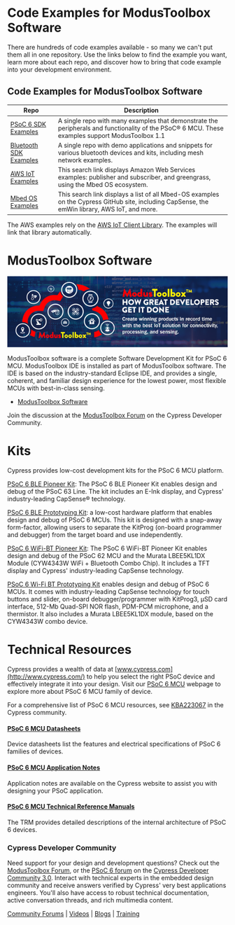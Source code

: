 # Code Examples for ModusToolbox Software

There are hundreds of code examples available - so many we can't put them all in one repository. Use the links below to find the example you want, learn more about each repo, and discover how to bring that code example into your development environment.

## Code Examples for ModusToolbox Software 

| Repo | Description |
| ----- | ----- |
|[PSoC 6 SDK Examples](https://github.com/cypresssemiconductorco/Code-Examples-for-the-ModusToolbox-PSoC-6-SDK) | A single repo with many examples that demonstrate the peripherals and functionality of the PSoC® 6 MCU. These examples support ModusToolbox 1.1 |
|[Bluetooth SDK Examples](https://github.com/cypresssemiconductorco/Code-Examples-BT-SDK-for-ModusToolbox)| A single repo with demo applications and snippets for various bluetooth devices and kits, including mesh network examples. |
|[AWS IoT Examples](https://github.com/cypresssemiconductorco?q=mbed-os-example-aws%20NOT%20deprecated)| This search link displays Amazon Web Services examples: publisher and subscriber, and greengrass, using the Mbed OS ecosystem. |
| [Mbed OS Examples](https://github.com/cypresssemiconductorco?q=mbed-os-example%20NOT%20Deprecated) |This search link displays a list of all Mbed-OS examples on the Cypress GitHub site, including CapSense, the emWin library, AWS IoT, and more.|

The AWS examples rely on the [AWS IoT Client Library](https://github.com/cypresssemiconductorco/aws-iot). The examples will link that library automatically.

# ModusToolbox Software
![](/Images/MTbanner.png)

ModusToolbox software is a complete Software Development Kit for PSoC 6 MCU. ModusToolbox IDE is installed as part of ModusToolbox software. The IDE is based on the industry-standard Eclipse IDE, and provides a single, coherent, and familiar design experience for the lowest power, most flexible MCUs with best-in-class sensing.

* [ModusToolbox Software](http://www.cypress.com/ModusToolbox)

Join the discussion at the [ModusToolbox Forum](https://community.cypress.com/community/modustoolbox/overview) on the Cypress Developer Community.

# Kits
Cypress provides low-cost development kits for the PSoC 6 MCU platform.

[PSoC 6 BLE Pioneer Kit](http://www.cypress.com/cy8ckit-062-ble): The PSoC 6 BLE Pioneer Kit  enables design and debug of the PSoC 63 Line. The kit includes an E-Ink display, and Cypress' industry-leading CapSense® technology.

[PSoC 6 BLE Prototyping Kit](https://www.cypress.com/documentation/development-kitsboards/psoc-6-ble-prototyping-kit-cy8cproto-063-ble): a low-cost hardware platform that enables design and debug of PSoC 6 MCUs. This kit is designed with a snap-away form-factor, allowing users to separate the KitProg (on-board programmer and debugger) from the target board and use independently.

[PSoC 6 WiFi-BT Pioneer Kit](http://www.cypress.com/CY8CKIT-062-WiFi-BT): The PSoC 6 WiFi-BT Pioneer Kit enables design and debug of the PSoC 62 MCU and the Murata LBEE5KL1DX Module (CYW4343W WiFi + Bluetooth Combo Chip). It includes a TFT display and Cypress' industry-leading CapSense technology.

[PSoC 6 Wi-Fi BT Prototyping Kit](http://www.cypress.com/cy8cproto-062-4343w) enables design and debug of PSoC 6 MCUs. It comes with industry-leading CapSense technology for touch buttons and slider, on-board debugger/programmer with KitProg3, μSD card interface, 512-Mb Quad-SPI NOR flash, PDM-PCM microphone, and a thermistor. It also includes a Murata LBEE5KL1DX module, based on the CYW4343W combo device.

# Technical Resources

Cypress provides a wealth of data at [www.cypress.com](http://www.cypress.com/) to help you select the right PSoC device and effectively integrate it into your design. Visit our [PSoC 6 MCU](http://www.cypress.com/psoc6) webpage to explore more about PSoC 6 MCU family of device.

For a comprehensive list of PSoC 6 MCU resources, see [KBA223067](https://community.cypress.com/docs/DOC-14644) in the Cypress community.

#### [PSoC 6 MCU Datasheets](http://www.cypress.com/psoc6ds)
Device datasheets list the features and electrical specifications of PSoC 6 families of devices.

#### [PSoC 6 MCU Application Notes](http://www.cypress.com/psoc6an)
Application notes are available on the Cypress website to assist you with designing your PSoC application.

#### [PSoC 6 MCU Technical Reference Manuals](http://www.cypress.com/psoc6trm)
The TRM provides detailed descriptions of the internal architecture of PSoC 6 devices.

### Cypress Developer Community ##

Need support for your design and development questions? Check out the [ModusToolbox Forum](https://community.cypress.com/community/modustoolbox/overview), or the [PSoC 6 forum](https://community.cypress.com/community/psoc-6) on the [Cypress Developer Community 3.0](https://community.cypress.com/welcome). Interact with technical experts in the embedded design community and receive answers verified by Cypress' very best applications engineers. You'll also have access to robust technical documentation, active conversation threads, and rich multimedia content.

[Community Forums](https://community.cypress.com/welcome) | [Videos](http://www.cypress.com/video-library) | [Blogs](http://www.cypress.com/blog) | [Training](http://www.cypress.com/training)
